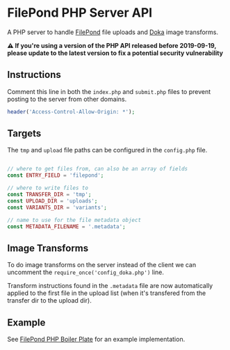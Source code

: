 # FilePond PHP Server API

A PHP server to handle [FilePond](https:pqina.nl/filepond) file uploads and [Doka](https://pqina.nl/doka) image transforms.

**⚠️ If you're using a version of the PHP API released before 2019-09-19, please update to the latest version to fix a potential security vulnerability**

## Instructions

Comment this line in both the `index.php` and `submit.php` files to prevent posting to the server from other domains.

```php
header('Access-Control-Allow-Origin: *');
```


## Targets

The `tmp` and `upload` file paths can be configured in the `config.php` file.

```php

// where to get files from, can also be an array of fields
const ENTRY_FIELD = 'filepond'; 

// where to write files to
const TRANSFER_DIR = 'tmp';
const UPLOAD_DIR = 'uploads';
const VARIANTS_DIR = 'variants';

// name to use for the file metadata object
const METADATA_FILENAME = '.metadata';

```


## Image Transforms

To do image transforms on the server instead of the client we can uncomment the `require_once('config_doka.php')` line.

Transform instructions found in the `.metadata` file are now automatically applied to the first file in the upload list (when it's transfered from the transfer dir to the upload dir).


## Example

See [FilePond PHP Boiler Plate](https://github.com/pqina/filepond-boilerplate-php) for an example implementation.
